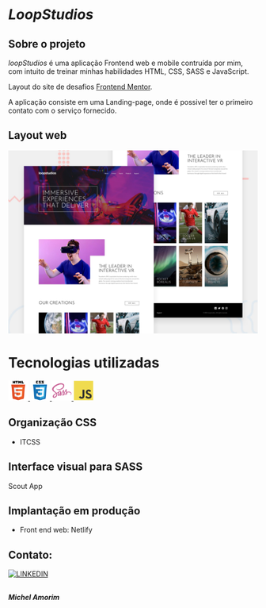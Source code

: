 
# _LoopStudios_

## Sobre o projeto

_loopStudios_ é uma aplicação Frontend web e mobile contruída por mim, com intuito de treinar minhas habilidades HTML, CSS, SASS e JavaScript.

Layout do site de desafios [Frontend Mentor](https://www.frontendmentor.io/challenges/loopstudios-landing-page-N88J5Onjw).

A aplicação consiste em uma Landing-page, onde é possivel ter o primeiro contato com o serviço fornecido.

## Layout web

![Visualização do design Web](./doc/design/desktop-preview.jpg)

##

# Tecnologias utilizadas

<a href="https://www.w3.org/html/" target="_blank"> <img src="https://raw.githubusercontent.com/devicons/devicon/master/icons/html5/html5-original-wordmark.svg" alt="html5" width="40" height="40"/> </a>
<a href="https://www.w3schools.com/css/" target="_blank"> <img src="https://raw.githubusercontent.com/devicons/devicon/master/icons/css3/css3-original-wordmark.svg" alt="css3" width="40" height="40"/> </a>
<a href="https://sass-lang.com" target="_blank"> <img src="https://raw.githubusercontent.com/devicons/devicon/master/icons/sass/sass-original.svg" alt="sass" width="40" height="40"/> </a>
<a href="https://developer.mozilla.org/en-US/docs/Web/JavaScript" target="_blank"> <img src="https://raw.githubusercontent.com/devicons/devicon/master/icons/javascript/javascript-original.svg" alt="javascript" width="40" height="40"/> </a>

## Organização CSS

- ITCSS

## Interface visual para SASS

Scout App

## Implantação em produção

- Front end web: Netlify

##

## Contato:

<a href="https://www.linkedin.com/in/michel-silva-aa0663162/" target="blank"><img  src="https://img.shields.io/badge/LinkedIn-0077B5?style=for-the-badge&logo=linkedin&logoColor=white" alt="LINKEDIN"/></a>

##

#### _Michel Amorim_
